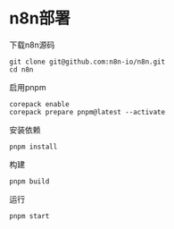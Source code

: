 # n8n部署

下载n8n源码

```shell
git clone git@github.com:n8n-io/n8n.git 
cd n8n
```

启用pnpm

```shell
corepack enable
corepack prepare pnpm@latest --activate
```

安装依赖

```shell
pnpm install
```

构建

```shell
pnpm build
```

运行

```shell
pnpm start
```

